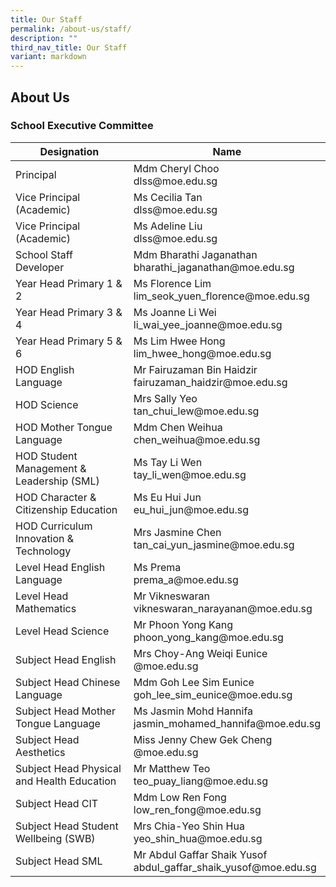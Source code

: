```yaml
---
title: Our Staff
permalink: /about-us/staff/
description: ""
third_nav_title: Our Staff
variant: markdown
---
```

## About&nbsp;Us

### School Executive Committee

<table>
<thead>
  <tr>
    <th>Designation</th>
    <th>Name</th>
  </tr>
</thead>
<tbody>
  <tr>
    <td>Principal</td>
    <td>Mdm Cheryl Choo<br>dlss@moe.edu.sg</td>
  </tr>
  <tr>
    <td>Vice Principal (Academic)</td>
    <td>Ms Cecilia Tan<br>dlss@moe.edu.sg</td>
  </tr>
	 <tr>
    <td>Vice Principal (Academic)</td>
    <td>Ms Adeline Liu<br>dlss@moe.edu.sg</td>
  </tr>
	  <tr>
    <td>School Staff Developer</td>
    <td>Mdm Bharathi Jaganathan<br>bharathi_jaganathan@moe.edu.sg</td>
  </tr>
	 <tr>
    <td>Year Head Primary 1 &amp; 2 </td>
    <td>Ms Florence Lim<br>lim_seok_yuen_florence@moe.edu.sg</td>
  </tr>
  <tr>
    <td>Year Head Primary 3 &amp; 4</td>
    <td>Ms Joanne Li Wei<br>li_wai_yee_joanne@moe.edu.sg</td>
  </tr>
  <tr>
    <td>Year Head Primary 5 &amp; 6</td>
    <td>Ms Lim Hwee Hong<br>lim_hwee_hong@moe.edu.sg</td>
  </tr>
   <tr>
    <td>HOD English Language</td>
    <td>Mr Fairuzaman Bin Haidzir<br>fairuzaman_haidzir@moe.edu.sg</td>
  </tr>
  <tr>
    <td>HOD Science</td>
    <td>Mrs Sally Yeo<br>tan_chui_lew@moe.edu.sg</td>
  </tr>
  <tr>
    <td>HOD Mother Tongue Language</td>
    <td>Mdm Chen Weihua<br>chen_weihua@moe.edu.sg</td>
  </tr>
	 <tr>
    <td>HOD Student Management &amp; Leadership (SML)</td>
    <td>Ms Tay Li Wen<br>tay_li_wen@moe.edu.sg </td>
  </tr>
	 <tr>
    <td>HOD Character &amp; Citizenship Education </td>
    <td>Ms Eu Hui Jun<br>eu_hui_jun@moe.edu.sg</td>
  </tr>
	  <tr>
    <td>HOD Curriculum Innovation &amp; Technology </td>
    <td>Mrs Jasmine Chen<br>tan_cai_yun_jasmine@moe.edu.sg </td>
  </tr>
  <tr>
    <td>Level Head English Language</td>
    <td>Ms Prema<br>prema_a@moe.edu.sg</td>
  </tr>
  <tr>
    <td>Level Head Mathematics</td>
    <td>Mr Vikneswaran<br>vikneswaran_narayanan@moe.edu.sg</td>
  </tr>
	 <tr>
    <td>Level Head Science</td>
    <td>Mr Phoon Yong Kang<br>phoon_yong_kang@moe.edu.sg</td>
  </tr>
	 <tr>
    <td>Subject Head English</td>
    <td>Mrs Choy-Ang Weiqi Eunice<br>@moe.edu.sg</td>
  </tr>
  <tr>
    <td>Subject Head Chinese Language</td>
    <td>Mdm Goh Lee Sim Eunice<br>goh_lee_sim_eunice@moe.edu.sg</td>
  </tr>
	<tr>
    <td>Subject Head Mother Tongue Language</td>
    <td>Ms Jasmin Mohd Hannifa <br>jasmin_mohamed_hannifa@moe.edu.sg</td>
  </tr>
	<tr>
    <td>Subject Head Aesthetics</td>
    <td>Miss Jenny Chew Gek Cheng <br>@moe.edu.sg</td>
  </tr>
  <tr>
    <td>Subject Head Physical and Health Education </td>
    <td>Mr Matthew Teo<br>teo_puay_liang@moe.edu.sg </td>
  </tr>
  <tr>
		</tr><tr>
    <td>Subject Head CIT</td>
    <td>Mdm Low Ren Fong<br>low_ren_fong@moe.edu.sg</td>
  </tr>
    <tr><td>Subject Head Student Wellbeing (SWB)</td>
    <td>Mrs Chia-Yeo Shin Hua<br>yeo_shin_hua@moe.edu.sg<br></td>
  </tr>
  <tr>
    <td>Subject Head SML</td>
    <td>Mr Abdul Gaffar Shaik Yusof<br>abdul_gaffar_shaik_yusof@moe.edu.sg</td>
  </tr>
</tbody>
</table>